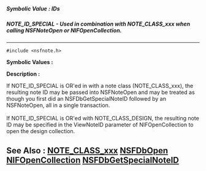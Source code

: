 ##### Symbolic Value : IDs
##### NOTE_ID_SPECIAL - Used in combination with NOTE_CLASS_xxx when calling NSFNoteOpen or NIFOpenCollection.
---
```
#include <nsfnote.h>
```

**Symbolic Values :**



**Description :**

If NOTE_ID_SPECIAL is OR'ed in with a note class (NOTE_CLASS_xxx), the resulting note ID may be passed into NSFNoteOpen and may be treated as though you first did an NSFDbGetSpecialNoteID followed by an NSFNoteOpen, all in a single transaction.<br>
<br>
If NOTE_ID_SPECIAL is OR'ed with NOTE_CLASS_DESIGN, the resulting note ID may be specified in the ViewNoteID parameter of NIFOpenCollection to open the design collection.


**See Also :**
[NOTE_CLASS_xxx](/domino-c-api-docs/reference/Symb/NOTE_CLASS_xxx)
[NSFDbOpen](/domino-c-api-docs/reference/Func/NSFDbOpen)
[NIFOpenCollection](/domino-c-api-docs/reference/Func/NIFOpenCollection)
[NSFDbGetSpecialNoteID](/domino-c-api-docs/reference/Func/NSFDbGetSpecialNoteID)
---
